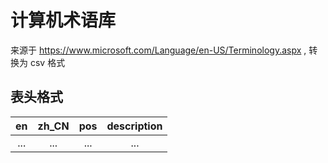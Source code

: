 # 计算机术语库

来源于 https://www.microsoft.com/Language/en-US/Terminology.aspx , 转换为 csv 格式

## 表头格式

| en      |    zh_CN | pos  |description |
| :-----: | :---------:| :---: |:--------------:|
|...         |...               |...     |...                      |
